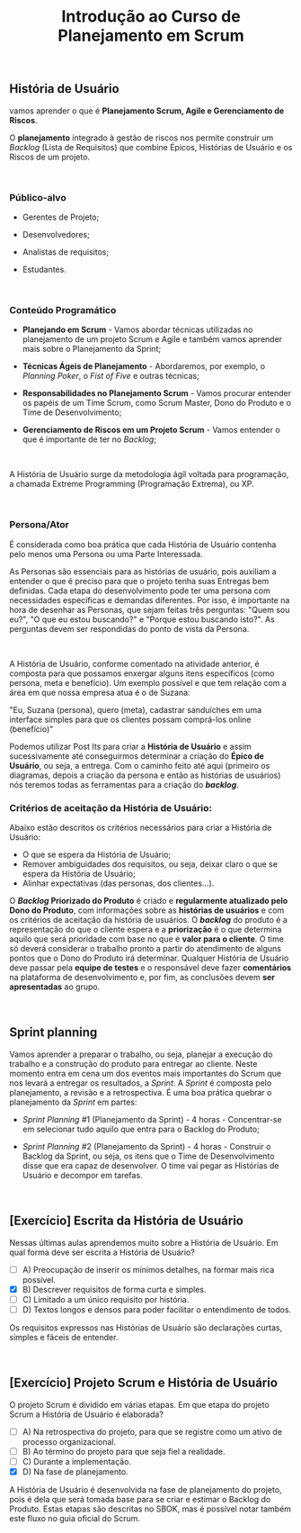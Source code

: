 <div align="center">

# Introdução ao Curso de Planejamento em Scrum

</div>

<br>

## História de Usuário

vamos aprender o que é **Planejamento Scrum, Agile e Gerenciamento de Riscos**.

O **planejamento** integrado à gestão de riscos nos permite construir um *Backlog* (Lista de Requisitos) que combine Épicos, Histórias de Usuário e os Riscos de um projeto.

<br>

### Público-alvo

- Gerentes de Projeto;

- Desenvolvedores;

- Analistas de requisitos;

- Estudantes.

<br>

### Conteúdo Programático

- **Planejando em Scrum** - Vamos abordar técnicas utilizadas no planejamento de um projeto Scrum e Agile e também vamos aprender mais sobre o Planejamento da Sprint;

- **Técnicas Ágeis de Planejamento** - Abordaremos, por exemplo, o *Planning Poker*, o *Fist of Five* e outras técnicas;

- **Responsabilidades no Planejamento Scrum** - Vamos procurar entender os papéis de um Time Scrum, como Scrum Master, Dono do Produto e o Time de Desenvolvimento;

- **Gerenciamento de Riscos em um Projeto Scrum** - Vamos entender o que é importante de ter no *Backlog*;

<br>

A História de Usuário surge da metodologia ágil voltada para programação, a chamada Extreme Programming (Programação Extrema), ou XP.

<br>

### Persona/Ator

É considerada como boa prática que cada História de Usuário contenha pelo menos uma Persona ou uma Parte Interessada.

As Personas são essenciais para as histórias de usuário, pois auxiliam a entender o que é preciso para que o projeto tenha suas Entregas bem definidas. Cada etapa do desenvolvimento pode ter uma persona com necessidades específicas e demandas diferentes. Por isso, é importante na hora de desenhar as Personas, que sejam feitas três perguntas: "Quem sou eu?", "O que eu estou buscando?" e "Porque estou buscando isto?". As perguntas devem ser respondidas do ponto de vista da Persona.

<br>

A História de Usuário, conforme comentado na atividade anterior, é composta para que possamos enxergar alguns itens específicos (como persona, meta e benefício). Um exemplo possível e que tem relação com a área em que nossa empresa atua é o de Suzana:  

"Eu, Suzana (persona), quero (meta), cadastrar sanduíches em uma interface simples para que os clientes possam comprá-los online (benefício)"

Podemos utilizar Post Its para criar a **História de Usuário** e assim sucessivamente até conseguirmos determinar a criação do **Épico de Usuário**, ou seja, a entrega. Com o caminho feito até aqui (primeiro os diagramas, depois a criação da persona e então as histórias de usuários) nós teremos todas as ferramentas para a criação do ***backlog***.

### Critérios de aceitação da História de Usuário:

Abaixo estão descritos os critérios necessários para criar a História de Usuário:

- O que se espera da História de Usuário;
- Remover ambiguidades dos requisitos, ou seja, deixar claro o que se espera da História de Usuário;
- Alinhar expectativas (das personas, dos clientes...).

O ***Backlog* Priorizado do Produto** é criado e **regularmente atualizado pelo Dono do Produto**, com informações sobre as **histórias de usuários** e com os critérios de aceitação da história de usuários.  O ***backlog*** do produto é a representação do que o cliente espera e a **priorização** é o que determina aquilo que será prioridade com base no que é **valor para o cliente**. O time só deverá considerar o trabalho pronto a partir do atendimento de alguns pontos que o Dono do Produto irá determinar. Qualquer História de Usuário deve passar pela **equipe de testes** e o responsável deve fazer **comentários** na plataforma de desenvolvimento e, por fim, as conclusões devem **ser apresentadas** ao grupo.

<br>

## Sprint planning

Vamos aprender a preparar o trabalho, ou seja, planejar a execução do trabalho e a construção do produto para entregar ao cliente. Neste momento entra em cena um dos eventos mais importantes do Scrum que nos levará a entregar os resultados, a *Sprint*. A *Sprint* é composta pelo planejamento, a revisão e a retrospectiva. É uma boa prática quebrar o planejamento da *Sprint* em partes:

 - *Sprint Planning* #1 (Planejamento da Sprint) - 4 horas - Concentrar-se em selecionar tudo aquilo que entra para o Backlog do Produto;

 - *Sprint Planning* #2 (Planejamento da Sprint) - 4 horas - Construir o Backlog da Sprint, ou seja, os itens que o Time de Desenvolvimento disse que era capaz de desenvolver. O time vai pegar as Histórias de Usuário e decompor em tarefas.

 <br>

 ## [Exercício] Escrita da História de Usuário

 Nessas últimas aulas aprendemos muito sobre a História de Usuário. Em qual forma deve ser escrita a História de Usuário?

- [ ] A) Preocupação de inserir os mínimos detalhes, na formar mais rica possível.
- [x] B) Descrever requisitos de forma curta e simples.
- [ ] C) Limitado a um único requisito por história.
- [ ] D) Textos longos e densos para poder facilitar o entendimento de todos.

Os requisitos expressos nas Histórias de Usuário são declarações curtas, simples e fáceis de entender.

<br>

## [Exercício] Projeto Scrum e História de Usuário

O projeto Scrum é dividido em várias etapas. Em que etapa do projeto Scrum a História de Usuário é elaborada?

- [ ] A) Na retrospectiva do projeto, para que se registre como um ativo de processo organizacional.
- [ ] B) Ao término do projeto para que seja fiel a realidade.
- [ ] C) Durante a implementação.
- [x] D) Na fase de planejamento.

A História de Usuário é desenvolvida na fase de planejamento do projeto, pois é dela que será tomada base para se criar e estimar o Backlog do Produto. Estas etapas são descritas no SBOK, mas é possível notar também este fluxo no guia oficial do Scrum.
